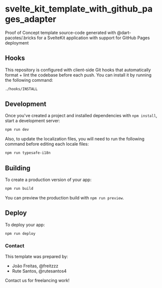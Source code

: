# svelte_kit_template_with_github_pages_adapter

Proof of Concept template source-code generated with @dart-pacotes&#x2F;.bricks for a SvelteKit application with support for GitHub Pages deployment

## Hooks

This repository is configured with client-side Git hooks that automatically format + lint the codebase before each push. You can install it by running the following command:

```bash
./hooks/INSTALL
```

## Development

Once you've created a project and installed dependencies with `npm install`, start a development server:

```bash
npm run dev
```

Also, to update the localization files, you will need to run the following command before editing each locale files:

```bash
npm run typesafe-i18n
```

## Building

To create a production version of your app:

```bash
npm run build
```

You can preview the production build with `npm run preview`.

## Deploy

To deploy your app:

```bash
npm run deploy
```

### Contact

This template was prepared by:

- João Freitas, @freitzzz
- Rute Santos, @rutesantos4

Contact us for freelancing work!
